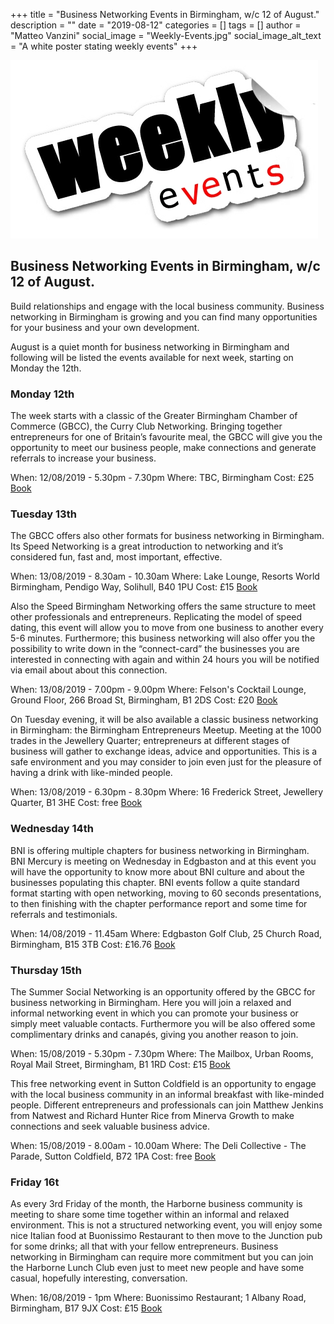 +++
title = "Business Networking Events in Birmingham, w/c 12 of August."
description = ""
date = "2019-08-12"
categories = []
tags = []
author = "Matteo Vanzini"
social_image = "Weekly-Events.jpg"
social_image_alt_text = "A white poster stating weekly events"
+++

![A white poster stating weekly events](Weekly-Events.jpg)

## Business Networking Events in Birmingham, w/c 12 of August.


Build relationships and engage with the local business community. Business networking in Birmingham is growing and you can find many opportunities for your business and your own development.

August is a quiet month for business networking in Birmingham and following will be listed the events available for next week, starting on Monday the 12th.

### Monday 12th

The week starts with a classic of the Greater Birmingham Chamber of Commerce (GBCC), the Curry Club Networking. Bringing together entrepreneurs for one of Britain’s favourite meal, the GBCC will give you the opportunity to meet our business people, make connections and generate referrals to increase your business.

When: 12/08/2019 - 5.30pm - 7.30pm
Where: TBC, Birmingham
Cost: £25
[Book](https://www.greaterbirminghamchambers.com/networking-events/events-calendar/listing/curry-club-birmingham-august/details)

### Tuesday 13th

The GBCC offers also other formats for business networking in Birmingham. Its Speed Networking is a great introduction to networking and it’s considered fun, fast and, most important, effective.

When: 13/08/2019 - 8.30am - 10.30am
Where: Lake Lounge, Resorts World Birmingham, Pendigo Way, Solihull, B40 1PU
Cost: £15
[Book](https://www.greaterbirminghamchambers.com/networking-events/events-calendar/listing/speed-networking-august/details)

Also the Speed Birmingham Networking offers the same structure to meet other professionals and entrepreneurs. Replicating the model of speed dating, this event will allow you to move from one business to another every 5-6 minutes. Furthermore; this business networking will also offer you the possibility to write down in the “connect-card” the businesses you are interested in connecting with again and within 24 hours you will be notified via email about about this connection.

When: 13/08/2019 - 7.00pm - 9.00pm 
Where: Felson's Cocktail Lounge, Ground Floor, 266 Broad St, Birmingham, B1 2DS
Cost: £20
[Book](https://www.eventbrite.com/e/birmingham-networking-speed-networking-for-business-professionals-tickets-63538596653?aff=ebdssbdestsearch)

On Tuesday evening, it will be also available a classic business networking in Birmingham: the Birmingham Entrepreneurs Meetup. Meeting at the 1000 trades in the Jewellery Quarter; entrepreneurs at different stages of business will gather to exchange ideas, advice and opportunities. This is a safe environment and you may consider to join even just for the pleasure of having a drink with like-minded people.

When: 13/08/2019 - 6.30pm - 8.30pm
Where: 16 Frederick Street, Jewellery Quarter, B1 3HE
Cost: free
[Book](https://www.meetup.com/Birmingham-Entrepreneurs-Meetup-Group/events/qmtsgqyzlbrb/)

### Wednesday 14th

BNI is offering multiple chapters for business networking in Birmingham. BNI Mercury is meeting on Wednesday in Edgbaston and at this event you will have the opportunity to know more about BNI culture and about the businesses populating this chapter. BNI events follow a quite standard format starting with open networking, moving to 60 seconds presentations, to then finishing with the chapter performance report and some time for referrals and testimonials.

When: 14/08/2019 - 11.45am
Where: Edgbaston Golf Club, 25 Church Road, Birmingham, B15 3TB
Cost: £16.76
[Book](https://www.eventbrite.co.uk/e/bni-mercury-business-networking-tickets-61090385989?aff=ebdssbdestsearch)

### Thursday 15th

The Summer Social Networking is an opportunity offered by the GBCC for business networking in Birmingham. Here you will join a relaxed and informal networking event in which you can promote your business or simply meet valuable contacts. Furthermore you will be also offered some complimentary drinks and canapés, giving you another reason to join.

When: 15/08/2019 - 5.30pm - 7.30pm
Where: The Mailbox, Urban Rooms, Royal Mail Street, Birmingham, B1 1RD
Cost: £15
[Book](https://www.greaterbirminghamchambers.com/networking-events/events-calendar/listing/summer-social-networking-1/details)

This free networking event in Sutton Coldfield is an opportunity to engage with the local business community in an informal breakfast with like-minded people. Different entrepreneurs and professionals can join Matthew Jenkins from Natwest and Richard Hunter Rice from Minerva Growth to make connections and seek valuable business advice.

When: 15/08/2019 - 8.00am - 10.00am
Where: The Deli Collective - The Parade, Sutton Coldfield, B72 1PA
Cost: free
[Book](https://www.eventbrite.co.uk/e/live-free-networking-the-network-collective-in-sutton-coldfield-tickets-64201525491?aff=ebdssbdestsearch)

### Friday 16t

As every 3rd Friday of the month, the Harborne business community is meeting to share some time together within an informal and relaxed environment. This is not a structured networking event, you will enjoy some nice Italian food at Buonissimo Restaurant to then move to the Junction pub for some drinks; all that with your fellow entrepreneurs. Business networking in Birmingham can require more commitment but you can join the Harborne Lunch Club even just to meet new people and have some casual, hopefully interesting, conversation.

When: 16/08/2019 - 1pm
Where: Buonissimo Restaurant; 1 Albany Road, Birmingham, B17 9JX
Cost: £15
[Book](https://www.eventbrite.co.uk/e/harborne-lunch-club-business-networking-tickets-63269198877?aff=ebdssbdestsearch)
